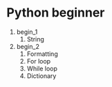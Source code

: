 # Python beginner 
 1. begin_1
	1. String
 2. begin_2
    1. Formatting
    2. For loop
    3. While loop
    4. Dictionary
